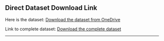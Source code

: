 ## Direct Dataset Download Link

Here is the dataset: [Download the dataset from OneDrive](https://binghamton-my.sharepoint.com/:x:/g/personal/smane_binghamton_edu/EaNa1OLCjhFEiRYv2h5q9PwBIyG4aL7c1yoUf39ulP0Qjg?e=6BcfhP)

Link to complete dataset: [Download the complete dataset](https://binghamton-my.sharepoint.com/:u:/g/personal/smane_binghamton_edu/ERVxrAKKYoRLs0OUfuOXP2oBTSGm5psoDgLmd2ZLFVV23w?e=fa4rCB)

---
